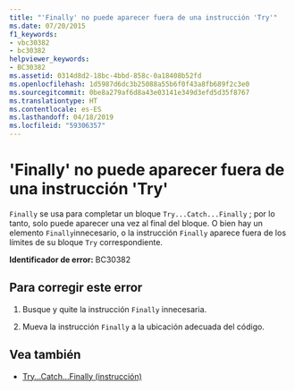 ```yaml
---
title: "'Finally' no puede aparecer fuera de una instrucción 'Try'"
ms.date: 07/20/2015
f1_keywords:
- vbc30382
- bc30382
helpviewer_keywords:
- BC30382
ms.assetid: 0314d8d2-18bc-4bbd-858c-0a18408b52fd
ms.openlocfilehash: 1d5987d6dc3b25088a55b6f0f43a8fb689f2c3e0
ms.sourcegitcommit: 0be8a279af6d8a43e03141e349d3efd5d35f8767
ms.translationtype: HT
ms.contentlocale: es-ES
ms.lasthandoff: 04/18/2019
ms.locfileid: "59306357"
---
```

# <a name="finally-cannot-appear-outside-a-try-statement"></a>'Finally' no puede aparecer fuera de una instrucción 'Try'
`Finally` se usa para completar un bloque `Try...Catch...Finally` ; por lo tanto, solo puede aparecer una vez al final del bloque. O bien hay un elemento `Finally`innecesario, o la instrucción `Finally` aparece fuera de los límites de su bloque `Try` correspondiente.  
  
 **Identificador de error:** BC30382  
  
## <a name="to-correct-this-error"></a>Para corregir este error  
  
1. Busque y quite la instrucción `Finally` innecesaria.  
  
2. Mueva la instrucción `Finally` a la ubicación adecuada del código.  
  
## <a name="see-also"></a>Vea también

- [Try...Catch...Finally (instrucción)](../../visual-basic/language-reference/statements/try-catch-finally-statement.md)
